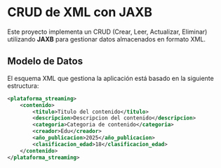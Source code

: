 # CRUD de XML con JAXB

Este proyecto implementa un CRUD (Crear, Leer, Actualizar, Eliminar) utilizando **JAXB** para gestionar datos almacenados en formato XML. 

## Modelo de Datos

El esquema XML que gestiona la aplicación está basado en la siguiente estructura:

```xml
<plataforma_streaming>
    <contenido>
        <titulo>Titulo del contenido</titulo>
        <descripcion>Descripcion del contenido</descripcion>
        <categoria>Categoria de contenido</categoria>
        <creador>Edu</creador>
        <año_publicacion>2025</año_publicacion>
        <clasificacion_edad>18</clasificacion_edad>
    </contenido>
</plataforma_streaming>
